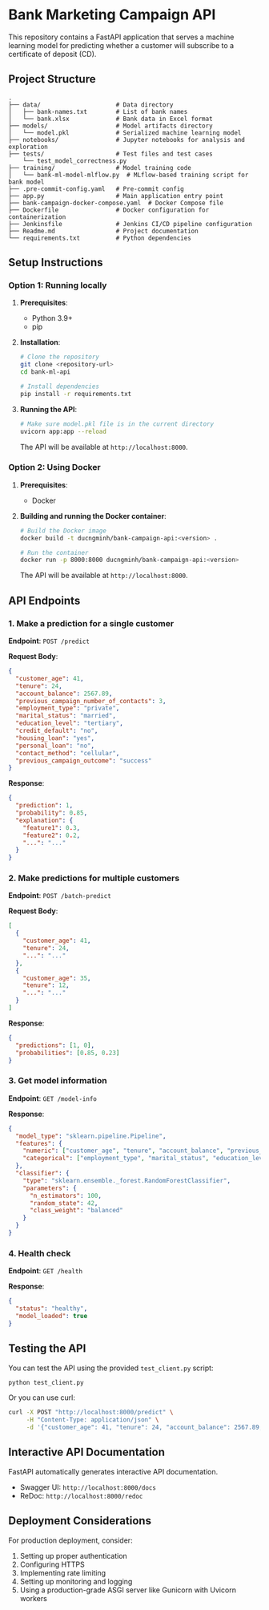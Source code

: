 # Bank Marketing Campaign API

This repository contains a FastAPI application that serves a machine learning model for predicting whether a customer will subscribe to a certificate of deposit (CD).

## Project Structure

```
.
├── data/                     # Data directory
│   ├── bank-names.txt        # List of bank names
│   └── bank.xlsx             # Bank data in Excel format
├── models/                   # Model artifacts directory
│   └── model.pkl             # Serialized machine learning model
├── notebooks/                # Jupyter notebooks for analysis and exploration
├── tests/                    # Test files and test cases
    └── test_model_correctness.py                
├── training/                 # Model training code
│   └── bank-ml-model-mlflow.py  # MLflow-based training script for bank model
├── .pre-commit-config.yaml   # Pre-commit config
├── app.py                    # Main application entry point
├── bank-campaign-docker-compose.yaml  # Docker Compose file 
├── Dockerfile                # Docker configuration for containerization
├── Jenkinsfile               # Jenkins CI/CD pipeline configuration
├── Readme.md                 # Project documentation
└── requirements.txt          # Python dependencies
```

## Setup Instructions

### Option 1: Running locally

1. **Prerequisites**:
   - Python 3.9+
   - pip

2. **Installation**:
   ```bash
   # Clone the repository
   git clone <repository-url>
   cd bank-ml-api
   
   # Install dependencies
   pip install -r requirements.txt
   ```

3. **Running the API**:
   ```bash
   # Make sure model.pkl file is in the current directory
   uvicorn app:app --reload
   ```

   The API will be available at `http://localhost:8000`.

### Option 2: Using Docker

1. **Prerequisites**:
   - Docker

2. **Building and running the Docker container**:
   ```bash
   # Build the Docker image
   docker build -t ducngminh/bank-campaign-api:<version> .
   
   # Run the container
   docker run -p 8000:8000 ducngminh/bank-campaign-api:<version>
   ```

   The API will be available at `http://localhost:8000`.

## API Endpoints

### 1. Make a prediction for a single customer

**Endpoint**: `POST /predict`

**Request Body**:
```json
{
  "customer_age": 41,
  "tenure": 24,
  "account_balance": 2567.89,
  "previous_campaign_number_of_contacts": 3,
  "employment_type": "private",
  "marital_status": "married",
  "education_level": "tertiary",
  "credit_default": "no",
  "housing_loan": "yes",
  "personal_loan": "no",
  "contact_method": "cellular",
  "previous_campaign_outcome": "success"
}
```

**Response**:
```json
{
  "prediction": 1,
  "probability": 0.85,
  "explanation": {
    "feature1": 0.3,
    "feature2": 0.2,
    "...": "..."
  }
}
```

### 2. Make predictions for multiple customers

**Endpoint**: `POST /batch-predict`

**Request Body**:
```json
[
  {
    "customer_age": 41,
    "tenure": 24,
    "...": "..."
  },
  {
    "customer_age": 35,
    "tenure": 12,
    "...": "..."
  }
]
```

**Response**:
```json
{
  "predictions": [1, 0],
  "probabilities": [0.85, 0.23]
}
```

### 3. Get model information

**Endpoint**: `GET /model-info`

**Response**:
```json
{
  "model_type": "sklearn.pipeline.Pipeline",
  "features": {
    "numeric": ["customer_age", "tenure", "account_balance", "previous_campaign_number_of_contacts"],
    "categorical": ["employment_type", "marital_status", "education_level", "credit_default", "housing_loan", "personal_loan", "contact_method", "previous_campaign_outcome"]
  },
  "classifier": {
    "type": "sklearn.ensemble._forest.RandomForestClassifier",
    "parameters": {
      "n_estimators": 100,
      "random_state": 42,
      "class_weight": "balanced"
    }
  }
}
```

### 4. Health check

**Endpoint**: `GET /health`

**Response**:
```json
{
  "status": "healthy",
  "model_loaded": true
}
```

## Testing the API

You can test the API using the provided `test_client.py` script:

```bash
python test_client.py
```

Or you can use curl:

```bash
curl -X POST "http://localhost:8000/predict" \
     -H "Content-Type: application/json" \
     -d '{"customer_age": 41, "tenure": 24, "account_balance": 2567.89, "previous_campaign_number_of_contacts": 3, "employment_type": "private", "marital_status": "married", "education_level": "tertiary", "credit_default": "no", "housing_loan": "yes", "personal_loan": "no", "contact_method": "cellular", "previous_campaign_outcome": "success"}'
```

## Interactive API Documentation

FastAPI automatically generates interactive API documentation.

- Swagger UI: `http://localhost:8000/docs`
- ReDoc: `http://localhost:8000/redoc`

## Deployment Considerations

For production deployment, consider:

1. Setting up proper authentication
2. Configuring HTTPS
3. Implementing rate limiting
4. Setting up monitoring and logging
5. Using a production-grade ASGI server like Gunicorn with Uvicorn workers
